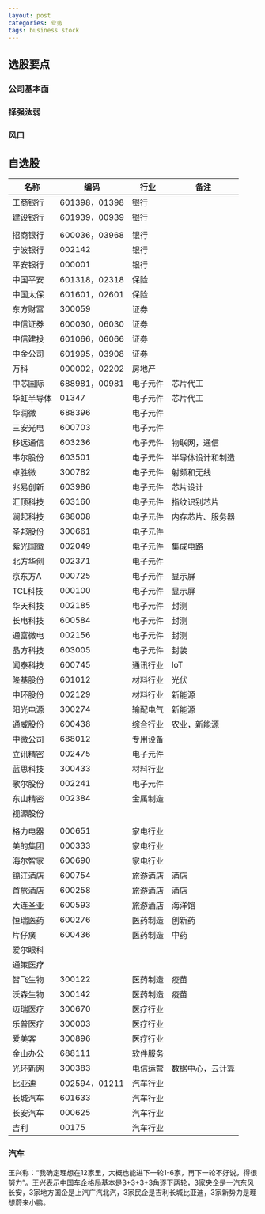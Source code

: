 ```yaml
---
layout: post
categories: 业务
tags: business stock
---
```




## 选股要点

### 公司基本面

### 择强汰弱

### 风口

## 自选股

| 名称       | 编码          | 行业     | 备注             |
| ---------- | ------------- | -------- | ---------------- |
| 工商银行   | 601398，01398 | 银行     |                  |
| 建设银行   | 601939，00939 | 银行     |                  |
|            |               |          |                  |
| 招商银行   | 600036，03968 | 银行     |                  |
| 宁波银行   | 002142        | 银行     |                  |
| 平安银行   | 000001        | 银行     |                  |
| 中国平安   | 601318，02318 | 保险     |                  |
| 中国太保   | 601601，02601 | 保险     |                  |
| 东方财富   | 300059        | 证券     |                  |
| 中信证券   | 600030，06030 | 证券     |                  |
| 中信建投   | 601066，06066 | 证券     |                  |
| 中金公司   | 601995，03908 | 证券     |                  |
| 万科       | 000002，02202 | 房地产   |                  |
| 中芯国际   | 688981，00981 | 电子元件 | 芯片代工         |
| 华虹半导体 | 01347         | 电子元件 | 芯片代工         |
| 华润微     | 688396        | 电子元件 |                  |
| 三安光电   | 600703        | 电子元件 |                  |
| 移远通信   | 603236        | 电子元件 | 物联网，通信     |
| 韦尔股份   | 603501        | 电子元件 | 半导体设计和制造 |
| 卓胜微     | 300782        | 电子元件 | 射频和无线       |
| 兆易创新   | 603986        | 电子元件 | 芯片设计         |
| 汇顶科技   | 603160        | 电子元件 | 指纹识别芯片     |
| 澜起科技   | 688008        | 电子元件 | 内存芯片、服务器 |
| 圣邦股份   | 300661        | 电子元件 |                  |
| 紫光国徽   | 002049        | 电子元件 | 集成电路         |
| 北方华创   | 002371        | 电子元件 |                  |
| 京东方A    | 000725        | 电子元件 | 显示屏           |
| TCL科技    | 000100        | 电子元件 | 显示屏           |
| 华天科技   | 002185        | 电子元件 | 封测             |
| 长电科技   | 600584        | 电子元件 | 封测             |
| 通富微电   | 002156        | 电子元件 | 封测             |
| 晶方科技   | 603005        | 电子元件 | 封装             |
| 闻泰科技   | 600745        | 通讯行业 | IoT              |
| 隆基股份   | 601012        | 材料行业 | 光伏             |
| 中环股份   | 002129        | 材料行业 | 新能源           |
| 阳光电源   | 300274        | 输配电气 | 新能源           |
| 通威股份   | 600438        | 综合行业 | 农业，新能源     |
| 中微公司   | 688012        | 专用设备 |                  |
| 立讯精密   | 002475        | 电子元件 |                  |
| 蓝思科技   | 300433        | 材料行业 |                  |
| 歌尔股份   | 002241        | 电子元件 |                  |
| 东山精密   | 002384        | 金属制造 |                  |
| 视源股份   |               |          |                  |
|            |               |          |                  |
| 格力电器   | 000651        | 家电行业 |                  |
| 美的集团   | 000333        | 家电行业 |                  |
| 海尔智家   | 600690        | 家电行业 |                  |
| 锦江酒店   | 600754        | 旅游酒店 | 酒店             |
| 首旅酒店   | 600258        | 旅游酒店 | 酒店             |
| 大连圣亚   | 600593        | 旅游酒店 | 海洋馆           |
| 恒瑞医药   | 600276        | 医药制造 | 创新药           |
| 片仔癀     | 600436        | 医药制造 | 中药             |
| 爱尔眼科   |               |          |                  |
| 通策医疗   |               |          |                  |
| 智飞生物   | 300122        | 医药制造 | 疫苗             |
| 沃森生物   | 300142        | 医药制造 | 疫苗             |
| 迈瑞医疗   | 300670        | 医疗行业 |                  |
| 乐普医疗   | 300003        | 医疗行业 |                  |
| 爱美客     | 300896        | 医疗行业 |                  |
| 金山办公   | 688111        | 软件服务 |                  |
| 光环新网   | 300383        | 电信运营 | 数据中心，云计算 |
| 比亚迪     | 002594，01211 | 汽车行业 |                  |
| 长城汽车   | 601633        | 汽车行业 |                  |
| 长安汽车   | 000625        | 汽车行业 |                  |
| 吉利       | 00175         | 汽车行业 |                  |

### 汽车

王兴称：“我确定理想在12家里，大概也能进下一轮1-6家，再下一轮不好说，得很努力”。王兴表示中国车企格局基本是3+3+3+3角逐下两轮，3家央企是一汽东风长安，3家地方国企是上汽广汽北汽，3家民企是吉利长城比亚迪，3家新势力是理想蔚来小鹏。

